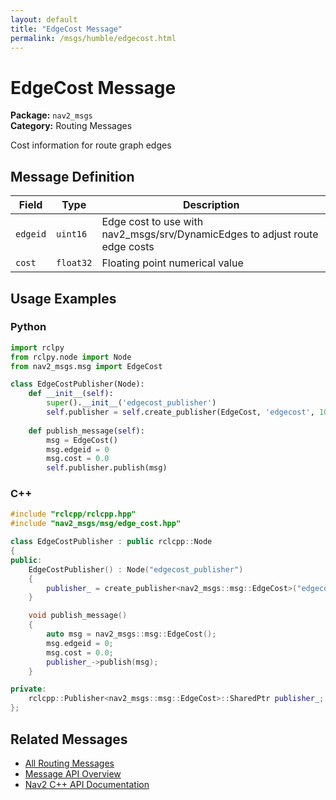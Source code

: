 ```yaml
---
layout: default
title: "EdgeCost Message"
permalink: /msgs/humble/edgecost.html
---
```


# EdgeCost Message

**Package:** `nav2_msgs`  
**Category:** Routing Messages

Cost information for route graph edges

## Message Definition

| Field | Type | Description |
|-------|------|-------------|
| `edgeid` | `uint16` | Edge cost to use with nav2_msgs/srv/DynamicEdges to adjust route edge costs |
| `cost` | `float32` | Floating point numerical value |



## Usage Examples

### Python

```python
import rclpy
from rclpy.node import Node
from nav2_msgs.msg import EdgeCost

class EdgeCostPublisher(Node):
    def __init__(self):
        super().__init__('edgecost_publisher')
        self.publisher = self.create_publisher(EdgeCost, 'edgecost', 10)
        
    def publish_message(self):
        msg = EdgeCost()
        msg.edgeid = 0
        msg.cost = 0.0
        self.publisher.publish(msg)
```

### C++

```cpp
#include "rclcpp/rclcpp.hpp"
#include "nav2_msgs/msg/edge_cost.hpp"

class EdgeCostPublisher : public rclcpp::Node
{
public:
    EdgeCostPublisher() : Node("edgecost_publisher")
    {
        publisher_ = create_publisher<nav2_msgs::msg::EdgeCost>("edgecost", 10);
    }

    void publish_message()
    {
        auto msg = nav2_msgs::msg::EdgeCost();
        msg.edgeid = 0;
        msg.cost = 0.0;
        publisher_->publish(msg);
    }

private:
    rclcpp::Publisher<nav2_msgs::msg::EdgeCost>::SharedPtr publisher_;
};
```

## Related Messages

- [All Routing Messages](/humble/msgs/index.html#routing-messages)
- [Message API Overview](/humble/msgs/index.html)
- [Nav2 C++ API Documentation](/humble/html/index.html)

